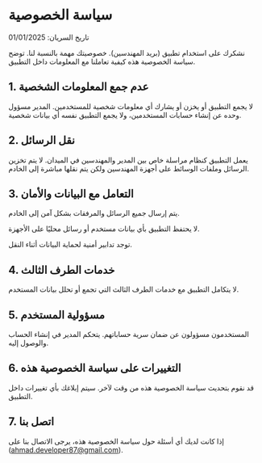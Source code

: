 # سياسة الخصوصية

تاريخ السريان: 01/01/2025

نشكرك على استخدام تطبيق (بريد المهندسين). خصوصيتك مهمة بالنسبة لنا. توضح سياسة الخصوصية هذه كيفية تعاملنا مع المعلومات داخل التطبيق.

## 1. عدم جمع المعلومات الشخصية

لا يجمع التطبيق أو يخزن أو يشارك أي معلومات شخصية للمستخدمين. المدير مسؤول وحده عن إنشاء حسابات المستخدمين، ولا يجمع التطبيق نفسه أي بيانات شخصية.

## 2. نقل الرسائل

يعمل التطبيق كنظام مراسلة خاص بين المدير والمهندسين في الميدان. لا يتم تخزين الرسائل وملفات الوسائط على أجهزة المهندسين ولكن يتم نقلها مباشرة إلى الخادم.

## 3. التعامل مع البيانات والأمان

يتم إرسال جميع الرسائل والمرفقات بشكل آمن إلى الخادم.

لا يحتفظ التطبيق بأي بيانات مستخدم أو رسائل محليًا على الأجهزة.

توجد تدابير أمنية لحماية البيانات أثناء النقل.

## 4. خدمات الطرف الثالث

لا يتكامل التطبيق مع خدمات الطرف الثالث التي تجمع أو تحلل بيانات المستخدم.

## 5. مسؤولية المستخدم

المستخدمون مسؤولون عن ضمان سرية حساباتهم. يتحكم المدير في إنشاء الحساب والوصول إليه.

## 6. التغييرات على سياسة الخصوصية هذه

قد نقوم بتحديث سياسة الخصوصية هذه من وقت لآخر. سيتم إبلاغك بأي تغييرات داخل التطبيق.

## 7. اتصل بنا

إذا كانت لديك أي أسئلة حول سياسة الخصوصية هذه، يرجى الاتصال بنا على (ahmad.developer87@gmail.com).
